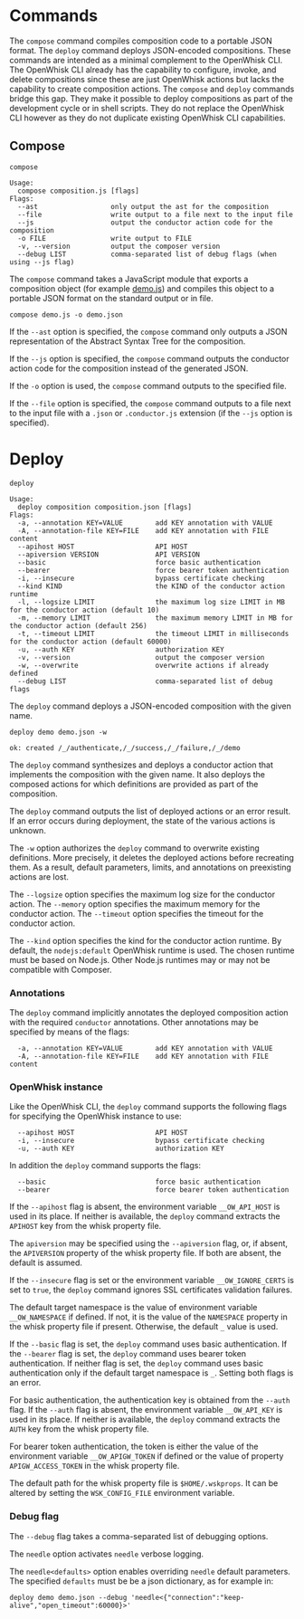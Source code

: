 <!--
#
# Licensed to the Apache Software Foundation (ASF) under one or more
# contributor license agreements.  See the NOTICE file distributed with
# this work for additional information regarding copyright ownership.
# The ASF licenses this file to You under the Apache License, Version 2.0
# (the "License"); you may not use this file except in compliance with
# the License.  You may obtain a copy of the License at
#
#     http://www.apache.org/licenses/LICENSE-2.0
#
# Unless required by applicable law or agreed to in writing, software
# distributed under the License is distributed on an "AS IS" BASIS,
# WITHOUT WARRANTIES OR CONDITIONS OF ANY KIND, either express or implied.
# See the License for the specific language governing permissions and
# limitations under the License.
#
-->

# Commands

The `compose` command compiles composition code to a portable JSON format. The
`deploy` command deploys JSON-encoded compositions. These commands are intended
as a minimal complement to the OpenWhisk CLI. The OpenWhisk CLI already has the
capability to configure, invoke, and delete compositions since these are just
OpenWhisk actions but lacks the capability to create composition actions. The
`compose` and `deploy` commands bridge this gap. They make it possible to deploy
compositions as part of the development cycle or in shell scripts. They do not
replace the OpenWhisk CLI however as they do not duplicate existing OpenWhisk
CLI capabilities.

## Compose

```
compose
```
```
Usage:
  compose composition.js [flags]
Flags:
  --ast                  only output the ast for the composition
  --file                 write output to a file next to the input file
  --js                   output the conductor action code for the composition
  -o FILE                write output to FILE
  -v, --version          output the composer version
  --debug LIST           comma-separated list of debug flags (when using --js flag)
```
The `compose` command takes a JavaScript module that exports a composition
object (for example [demo.js](../samples/demo.js)) and compiles this object to a
portable JSON format on the standard output or in file.
```
compose demo.js -o demo.json
```
If the `--ast` option is specified, the `compose` command only outputs a JSON
representation of the Abstract Syntax Tree for the composition.

If the `--js` option is specified, the `compose` command outputs the conductor
action code for the composition instead of the generated JSON.

If the `-o` option is used, the `compose` command outputs to the specified file.

If the `--file` option is specified, the `compose` command outputs to a file
next to the input file with a `.json` or `.conductor.js` extension (if the
`--js` option is specified).

# Deploy

```
deploy
```
```
Usage:
  deploy composition composition.json [flags]
Flags:
  -a, --annotation KEY=VALUE        add KEY annotation with VALUE
  -A, --annotation-file KEY=FILE    add KEY annotation with FILE content
  --apihost HOST                    API HOST
  --apiversion VERSION              API VERSION
  --basic                           force basic authentication
  --bearer                          force bearer token authentication
  -i, --insecure                    bypass certificate checking
  --kind KIND                       the KIND of the conductor action runtime
  -l, --logsize LIMIT               the maximum log size LIMIT in MB for the conductor action (default 10)
  -m, --memory LIMIT                the maximum memory LIMIT in MB for the conductor action (default 256)
  -t, --timeout LIMIT               the timeout LIMIT in milliseconds for the conductor action (default 60000)
  -u, --auth KEY                    authorization KEY
  -v, --version                     output the composer version
  -w, --overwrite                   overwrite actions if already defined
  --debug LIST                      comma-separated list of debug flags
```
The `deploy` command deploys a JSON-encoded composition with the given name.
```
deploy demo demo.json -w
```
```
ok: created /_/authenticate,/_/success,/_/failure,/_/demo
```

The `deploy` command synthesizes and deploys a conductor action that implements
the composition with the given name. It also deploys the composed actions for
which definitions are provided as part of the composition.

The `deploy` command outputs the list of deployed actions or an error result. If
an error occurs during deployment, the state of the various actions is unknown.

The `-w` option authorizes the `deploy` command to overwrite existing
definitions. More precisely, it deletes the deployed actions before recreating
them. As a result, default parameters, limits, and annotations on preexisting
actions are lost.

The `--logsize` option specifies the maximum log size for the conductor action.
The `--memory` option specifies the maximum memory for the conductor action.
The `--timeout` option specifies the timeout for the conductor action.

The `--kind` option specifies the kind for the conductor action runtime. By
default, the `nodejs:default` OpenWhisk runtime is used. The chosen runtime must
be based on Node.js. Other Node.js runtimes may or may not be compatible with
Composer.

### Annotations

The `deploy` command implicitly annotates the deployed composition action with
the required `conductor` annotations. Other annotations may be specified by
means of the flags:
```
  -a, --annotation KEY=VALUE        add KEY annotation with VALUE
  -A, --annotation-file KEY=FILE    add KEY annotation with FILE content
```

### OpenWhisk instance

Like the OpenWhisk CLI, the `deploy` command supports the following flags for
specifying the OpenWhisk instance to use:
```
  --apihost HOST                    API HOST
  -i, --insecure                    bypass certificate checking
  -u, --auth KEY                    authorization KEY
```
In addition the `deploy` command supports the flags:
```
  --basic                           force basic authentication
  --bearer                          force bearer token authentication
```
If the `--apihost` flag is absent, the environment variable `__OW_API_HOST` is
used in its place. If neither is available, the `deploy` command extracts the
`APIHOST` key from the whisk property file.

The `apiversion` may be specified using the `--apiversion` flag, or, if absent,
the `APIVERSION` property of the whisk property file. If both are absent, the
default is assumed.

If the `--insecure` flag is set or the environment variable `__OW_IGNORE_CERTS`
is set to `true`, the `deploy` command ignores SSL certificates validation
failures.

The default target namespace is the value of environment variable
`__OW_NAMESPACE` if defined. If not, it is the value of the `NAMESPACE` property
in the whisk property file if present. Otherwise, the default `_` value is used.

If the `--basic` flag is set, the `deploy` command uses basic authentication. If
the `--bearer` flag is set, the `deploy` command uses bearer token
authentication. If neither flag is set, the `deploy` command uses basic
authentication only if the default target namespace is `_`. Setting both flags
is an error.

For basic authentication, the authentication key is obtained from the `--auth`
flag. If the `--auth` flag is absent, the environment variable `__OW_API_KEY` is
used in its place. If neither is available, the `deploy` command extracts the
`AUTH` key from the whisk property file.

For bearer token authentication, the token is either the value of the
environment variable `__OW_APIGW_TOKEN` if defined or the value of property
`APIGW_ACCESS_TOKEN` in the whisk property file.

The default path for the whisk property file is `$HOME/.wskprops`. It can be
altered by setting the `WSK_CONFIG_FILE` environment variable.

### Debug flag

The `--debug` flag takes a comma-separated list of debugging options.

The `needle` option activates `needle` verbose logging.

The `needle<defaults>` option enables overriding `needle` default parameters.
The specified `defaults` must be be a json dictionary, as for example in:
```
deploy demo demo.json --debug 'needle<{"connection":"keep-alive","open_timeout":60000}>'
```
